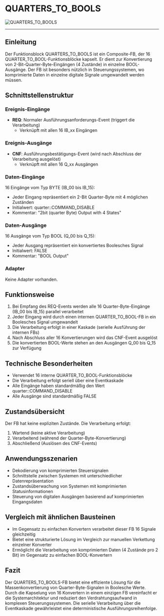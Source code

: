 # QUARTERS_TO_BOOLS

![QUARTERS_TO_BOOLS](https://github.com/user-attachments/assets/88884a13-9dc5-49a3-969c-4158ac0da540)

* * * * * * * * * *
## Einleitung
Der Funktionsblock QUARTERS_TO_BOOLS ist ein Composite-FB, der 16 QUARTER_TO_BOOL-Funktionsblöcke kapselt. Er dient zur Konvertierung von 2-Bit-Quarter-Byte-Eingängen (4 Zustände) in einzelne BOOL-Ausgänge. Der FB ist besonders nützlich in Steuerungssystemen, wo komprimierte Daten in einzelne digitale Signale umgewandelt werden müssen.

## Schnittstellenstruktur
### **Ereignis-Eingänge**
- **REQ**: Normaler Ausführungsanforderungs-Event (triggert die Verarbeitung)
  - Verknüpft mit allen 16 IB_xx Eingängen

### **Ereignis-Ausgänge**
- **CNF**: Ausführungsbestätigungs-Event (wird nach Abschluss der Verarbeitung ausgelöst)
  - Verknüpft mit allen 16 Q_xx Ausgängen

### **Daten-Eingänge**
16 Eingänge vom Typ BYTE (IB_00 bis IB_15):
- Jeder Eingang repräsentiert ein 2-Bit Quarter-Byte mit 4 möglichen Zuständen
- Initialwert: quarter::COMMAND_DISABLE
- Kommentar: "2bit (quarter Byte) Output with 4 States"

### **Daten-Ausgänge**
16 Ausgänge vom Typ BOOL (Q_00 bis Q_15):
- Jeder Ausgang repräsentiert ein konvertiertes Boolesches Signal
- Initialwert: FALSE
- Kommentar: "BOOL Output"

### **Adapter**
Keine Adapter vorhanden.

## Funktionsweise
1. Bei Empfang des REQ-Events werden alle 16 Quarter-Byte-Eingänge (IB_00 bis IB_15) parallel verarbeitet
2. Jeder Eingang wird durch einen internen QUARTER_TO_BOOL-FB in ein Boolesches Signal umgewandelt
3. Die Verarbeitung erfolgt in einer Kaskade (serielle Ausführung der internen FBs)
4. Nach Abschluss aller 16 Konvertierungen wird das CNF-Event ausgelöst
5. Die konvertierten BOOL-Werte stehen an den Ausgängen Q_00 bis Q_15 zur Verfügung

## Technische Besonderheiten
- Verwendet 16 interne QUARTER_TO_BOOL-Funktionsblöcke
- Die Verarbeitung erfolgt seriell über eine Eventkaskade
- Alle Eingänge haben standardmäßig den Wert quarter::COMMAND_DISABLE
- Alle Ausgänge sind standardmäßig FALSE

## Zustandsübersicht
Der FB hat keine expliziten Zustände. Die Verarbeitung erfolgt:
1. Wartend (keine aktive Verarbeitung)
2. Verarbeitend (während der Quarter-Byte-Konvertierung)
3. Abschließend (Auslösen des CNF-Events)

## Anwendungsszenarien
- Dekodierung von komprimierten Steuersignalen
- Schnittstelle zwischen Systemen mit unterschiedlicher Datenrepräsentation
- Zustandsüberwachung von Systemen mit komprimierten Statusinformationen
- Steuerung von digitalen Ausgängen basierend auf komprimierten Eingangsdaten

## Vergleich mit ähnlichen Bausteinen
- Im Gegensatz zu einfachen Konvertern verarbeitet dieser FB 16 Signale gleichzeitig
- Bietet eine strukturierte Lösung im Vergleich zur manuellen Verkettung einzelner Konverter
- Ermöglicht die Verarbeitung von komprimierten Daten (4 Zustände pro 2 Bit) im Gegensatz zu einfachen BOOL-Konvertern

## Fazit
Der QUARTERS_TO_BOOLS-FB bietet eine effiziente Lösung für die Massenkonvertierung von Quarter-Byte-Signalen in Boolesche Werte. Durch die Kapselung von 16 Konvertern in einem einzigen FB vereinfacht er die Systemarchitektur und reduziert den Verdrahtungsaufwand in komplexen Steuerungssystemen. Die serielle Verarbeitung über die Eventkaskade gewährleistet eine deterministische Ausführungsreihenfolge.

